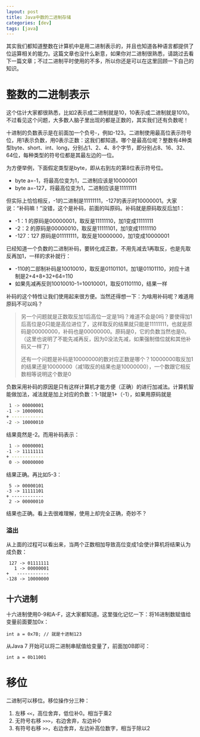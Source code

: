```yaml
---
layout: post
title: Java中数的二进制存储
categories: [dev]
tags: [java]
---
```


其实我们都知道整数在计算机中是用二进制表示的，并且也知道各种语言都提供了位运算相关的能力。这篇文章也没什么新意，如果你对二进制很熟悉，请跳过去看下一篇文章；不过二进制平时使用的不多，所以你还是可以在这里回顾一下自己的知识。

# 整数的二进制表示

这个估计大家都很熟悉，比如2表示成二进制就是10，10表示成二进制就是1010。不过看见这个问题，大多数人脑子里出现的都是正数的，其实我们还有负数呢！

十进制的负数表示是在前面加一个负号-，例如-123。二进制使用最高位表示符号位，用1表示负数，用0表示正数：这我们都知道。哪个是最高位呢？整数有4种类型byte、short、int、long，分别占1、2、4、8个字节，即分别占8、16、32、64位，每种类型的符号位都是其最左边的一位。

为方便举例，下面假定类型是byte，即从右到左的第8位表示符号位。

- byte a=-1，将最高位变为1，二进制应该是10000001
- byte a=-127，将最高位变为1，二进制应该是11111111

但实际上恰恰相反，-1的二进制是11111111，-127的表示时10000001。大家说：“补码嘛！”没错，这个是补码，前面的叫原码。补码就是原码取反后加1：

- -1：1 的原码是00000001，取反是11111110，加1变成11111111
- -2：2 的原码是00000010，取反是11111101，加1变成11111110
- -127：127 原码是011111111，取反是10000000，加1变成10000001

已经知道一个负数的二进制补码，要转化成正数，不用先减去1再取反，也是先取反再加1，一样的求补就行：

- -110的二部制补码是10010010，取反是01101101，加1是01101110，对应十进制是2+4+8+32+64=110
- 如果先减再反则10010010-1=10010001，取反01101110，结果一样

补码的这个特性让我们使用起来很方便。当然还得想一下：为啥用补码呢？难道用原码不可以吗？

> 另一个问题就是正数取反加1后高位一定是1吗？难道不会是0吗？要使得加1后高位是0只能是高位进位了，这样取反的结果就只能是11111111，也就是原码是00000000，补码也是00000000。原码是0，它的负数当然也是0。（这里也说明了不能先减再反，因为0没法先减，如果强制借位就和其他补码又一样了）
> 
> 还有一个问题是补码是10000000的数对应正数是哪个？10000000取反加1的结果还是10000000（减1取反的结果也是10000000），一个数跟它相反数相等说明这个数是0

负数采用补码的原因是只有这样计算机才能方便（正确）的进行加减法。计算机智能做加法，减法就是加上对应的负数：1-1就是1+（-1），如果用原码就是
```bash
 1 -> 00000001
-1 -> 10000001
+ ------------
-2 -> 10000010
```
结果竟然是-2。而用补码表示：
```bash
 1 -> 00000001
-1 -> 11111111
+ ------------
 0 -> 00000000
```
结果正确。再比如5-3：
```
 5 -> 00000101
-3 -> 11111101
+ ------------
 2 -> 00000010
```
结果也正确。看上去很难理解，使用上却完全正确，奇妙不？

### 溢出
从上面的过程可以看出来，当两个正数相加导致高位变成1会使计算机将结果认为成负数：
```
 127 -> 01111111
   1 -> 00000001
+   ------------
-128 -> 10000000
```

## 十六进制
十六进制使用0-9和A-F，这大家都知道。这里强化记忆一下：将16进制数赋值给变量前面要加0x：
```
int a = 0x7B; // 就是十进制123
```
从Java 7 开始可以将二进制串赋值给变量了，前面加0B即可：
```
int a = 0b11001
```

# 移位
二进制可以移位。移位操作分三种：

1. 左移 `<<`，高位舍弃，低位补0。相当于乘2
2. 无符号右移 `>>>`，右边舍弃，左边补0
3. 有符号右移 `>>`，右边舍弃，左边补高位数字，相当于除以2

